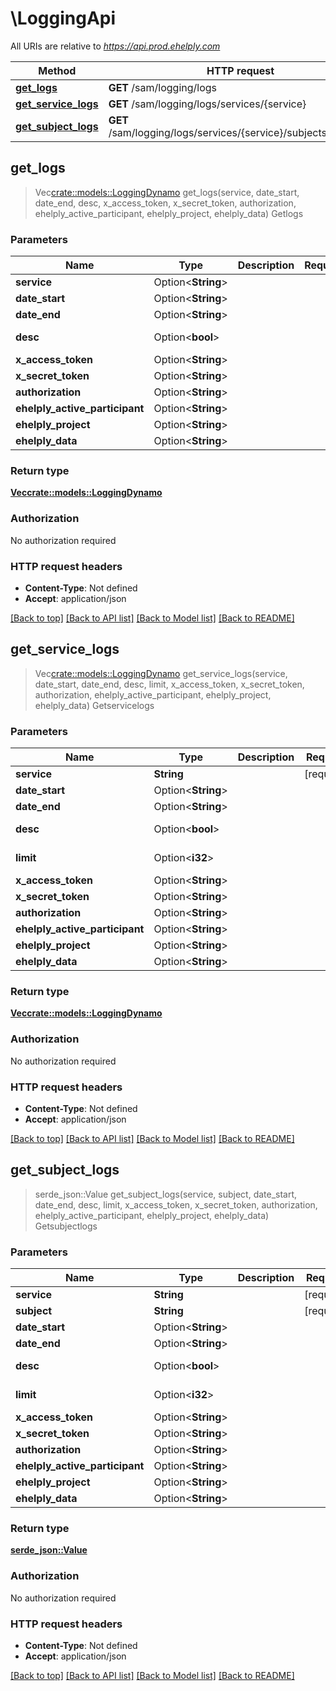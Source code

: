 # \LoggingApi

All URIs are relative to *https://api.prod.ehelply.com*

Method | HTTP request | Description
------------- | ------------- | -------------
[**get_logs**](LoggingApi.md#get_logs) | **GET** /sam/logging/logs | Getlogs
[**get_service_logs**](LoggingApi.md#get_service_logs) | **GET** /sam/logging/logs/services/{service} | Getservicelogs
[**get_subject_logs**](LoggingApi.md#get_subject_logs) | **GET** /sam/logging/logs/services/{service}/subjects/{subject} | Getsubjectlogs



## get_logs

> Vec<crate::models::LoggingDynamo> get_logs(service, date_start, date_end, desc, x_access_token, x_secret_token, authorization, ehelply_active_participant, ehelply_project, ehelply_data)
Getlogs

### Parameters


Name | Type | Description  | Required | Notes
------------- | ------------- | ------------- | ------------- | -------------
**service** | Option<**String**> |  |  |
**date_start** | Option<**String**> |  |  |
**date_end** | Option<**String**> |  |  |
**desc** | Option<**bool**> |  |  |[default to true]
**x_access_token** | Option<**String**> |  |  |
**x_secret_token** | Option<**String**> |  |  |
**authorization** | Option<**String**> |  |  |
**ehelply_active_participant** | Option<**String**> |  |  |
**ehelply_project** | Option<**String**> |  |  |
**ehelply_data** | Option<**String**> |  |  |

### Return type

[**Vec<crate::models::LoggingDynamo>**](LoggingDynamo.md)

### Authorization

No authorization required

### HTTP request headers

- **Content-Type**: Not defined
- **Accept**: application/json

[[Back to top]](#) [[Back to API list]](../README.md#documentation-for-api-endpoints) [[Back to Model list]](../README.md#documentation-for-models) [[Back to README]](../README.md)


## get_service_logs

> Vec<crate::models::LoggingDynamo> get_service_logs(service, date_start, date_end, desc, limit, x_access_token, x_secret_token, authorization, ehelply_active_participant, ehelply_project, ehelply_data)
Getservicelogs

### Parameters


Name | Type | Description  | Required | Notes
------------- | ------------- | ------------- | ------------- | -------------
**service** | **String** |  | [required] |
**date_start** | Option<**String**> |  |  |
**date_end** | Option<**String**> |  |  |
**desc** | Option<**bool**> |  |  |[default to true]
**limit** | Option<**i32**> |  |  |[default to 50]
**x_access_token** | Option<**String**> |  |  |
**x_secret_token** | Option<**String**> |  |  |
**authorization** | Option<**String**> |  |  |
**ehelply_active_participant** | Option<**String**> |  |  |
**ehelply_project** | Option<**String**> |  |  |
**ehelply_data** | Option<**String**> |  |  |

### Return type

[**Vec<crate::models::LoggingDynamo>**](LoggingDynamo.md)

### Authorization

No authorization required

### HTTP request headers

- **Content-Type**: Not defined
- **Accept**: application/json

[[Back to top]](#) [[Back to API list]](../README.md#documentation-for-api-endpoints) [[Back to Model list]](../README.md#documentation-for-models) [[Back to README]](../README.md)


## get_subject_logs

> serde_json::Value get_subject_logs(service, subject, date_start, date_end, desc, limit, x_access_token, x_secret_token, authorization, ehelply_active_participant, ehelply_project, ehelply_data)
Getsubjectlogs

### Parameters


Name | Type | Description  | Required | Notes
------------- | ------------- | ------------- | ------------- | -------------
**service** | **String** |  | [required] |
**subject** | **String** |  | [required] |
**date_start** | Option<**String**> |  |  |
**date_end** | Option<**String**> |  |  |
**desc** | Option<**bool**> |  |  |[default to true]
**limit** | Option<**i32**> |  |  |[default to 50]
**x_access_token** | Option<**String**> |  |  |
**x_secret_token** | Option<**String**> |  |  |
**authorization** | Option<**String**> |  |  |
**ehelply_active_participant** | Option<**String**> |  |  |
**ehelply_project** | Option<**String**> |  |  |
**ehelply_data** | Option<**String**> |  |  |

### Return type

[**serde_json::Value**](serde_json::Value.md)

### Authorization

No authorization required

### HTTP request headers

- **Content-Type**: Not defined
- **Accept**: application/json

[[Back to top]](#) [[Back to API list]](../README.md#documentation-for-api-endpoints) [[Back to Model list]](../README.md#documentation-for-models) [[Back to README]](../README.md)

